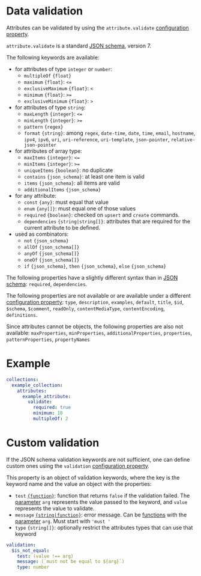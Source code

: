 # Data validation

Attributes can be validated by using the `attribute.validate`
[configuration property](../configuration/configuration.md#properties).

`attribute.validate` is a standard [JSON schema](http://json-schema.org),
version 7.

The following keywords are available:

- for attributes of type `integer` or `number`:
  - `multipleOf` `{float}`
  - `maximum` `{float}`: `<=`
  - `exclusiveMaximum` `{float}`: `<`
  - `minimum` `{float}`: `>=`
  - `exclusiveMinimum` `{float}`: `>`
- for attributes of type `string`:
  - `maxLength` `{integer}`: `<=`
  - `minLength` `{integer}`: `>=`
  - `pattern` `{regex}`
  - `format` `{string}`: among `regex`, `date-time`, `date`, `time`, `email`,
    `hostname`, `ipv4`, `ipv6`, `uri`, `uri-reference`, `uri-template`,
    `json-pointer`, `relative-json-pointer`
- for attributes of array type:
  - `maxItems` `{integer}`: `<=`
  - `minItems` `{integer}`: `>=`
  - `uniqueItems` `{boolean}`: no duplicate
  - `contains` `{json_schema}`: at least one item is valid
  - `items` `{json_schema}`: all items are valid
  - `additionalItems` `{json_schema}`
- for any attribute:
  - `const` `{any}`: must equal that value
  - `enum` `{any[]}`: must equal one of those values
  - `required` `{boolean}`: checked on `upsert` and `create` commands.
  - `dependencies` `{string|string[]}`: attributes that are required
    for the current attribute to be defined.
- used as combinators:
  - `not` `{json_schema}`
  - `allOf` `{json_schema[]}`
  - `anyOf` `{json_schema[]}`
  - `oneOf` `{json_schema[]}`
  - `if` `{json_schema}`, `then` `{json_schema}`, `else` `{json_schema}`

The following properties have a slightly different syntax than in
[JSON schema](http://json-schema.org): `required`, `dependencies`.

The following properties are not available or are available under a different
[configuration property](../configuration/configuration.md#properties): `type`,
`description`, `examples`, `default`, `title`, `$id`, `$schema`, `$comment`, `readOnly`, `contentMediaType`, `contentEncoding`, `definitions`.

Since attributes cannot be objects, the following properties are also
not available: `maxProperties`, `minProperties`, `additionalProperties`,
`properties`, `patternProperties`, `propertyNames`

# Example

```yml
collections:
  example_collection:
    attributes:
      example_attribute:
        validate:
          required: true
          minimum: 10
          multipleOf: 2
```

# Custom validation

If the JSON schema validation keywords are not sufficient, one can define
custom ones using the `validation`
[configuration property](../configuration/configuration.md#properties).

This property is an object of validation keywords, where the key is the
keyword name and the value an object with the properties:

- `test` [`{function}`](../configuration/functions.md): function that returns
  `false` if the validation failed.
  The [parameter](../configuration/functions.md#parameters) `arg` represents
  the value passed to the keyword, and `value` represents the value to
  validate.
- `message` [`{string|function}`](../configuration/functions.md):
  error message.
  Can be [functions](../configuration/functions.md) with the
  [parameter](../configuration/functions.md#parameters) `arg`.
  Must start with `'must '`
- `type` `{string[]}`: optionally restrict the attributes types that can
  use that keyword

```yml
validation:
  $is_not_equal:
    test: (value !== arg)
    message: (`must not be equal to ${arg}`)
    type: number
```
